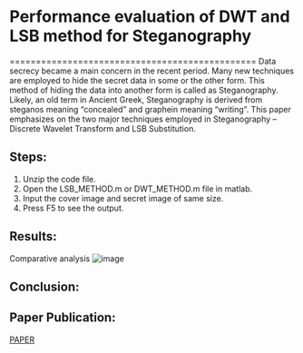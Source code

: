 # Performance evaluation of DWT and LSB method for Steganography

===============================================
Data secrecy became a main concern in the recent period. Many new techniques are employed to hide the secret data in some or the other form. This method of hiding the data into another form is called as Steganography. Likely, an old term in Ancient Greek, Steganography is derived from steganos meaning “concealed” and graphein meaning “writing”. This paper emphasizes on the two major techniques employed in Steganography – Discrete Wavelet Transform and LSB Substitution. 


Steps:
------------------------------------------
1. Unzip the code file.
2. Open the LSB_METHOD.m or DWT_METHOD.m file in matlab.
3. Input the cover image and secret image of same size.
4. Press F5 to see the output.


Results:
---------------------------------------
Comparative analysis
![image](https://github.com/gauresh10/Performance-evaluation-of-DWT-and-LSB-method-for-Steganography/blob/master/IMAGES/results.PNG)

Conclusion:
-----------------------------------------------

Paper Publication:
--------------------------------------------------
[PAPER](https://github.com/gauresh10/Performance-evaluation-of-DWT-and-LSB-method-for-Steganography/blob/master/PAPER/V5I3-0437.pdf)
